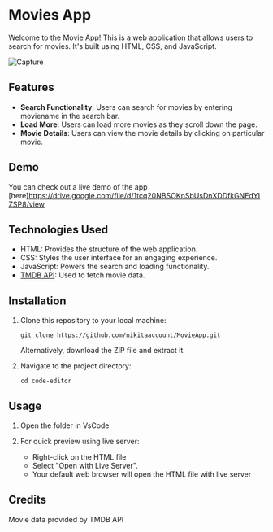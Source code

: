 # Movies App

Welcome to the Movie App! This is a web application that allows users to search for movies. It's built using HTML, CSS, and JavaScript.

![Capture](https://github.com/nikitaaccount/MovieApp/assets/84312277/029e2f48-48d9-45c7-b699-e4f96ec76a09)

## Features

- **Search Functionality**: Users can search for movies by entering moviename in the search bar.
- **Load More**: Users can load more movies as they scroll down the page.
- **Movie Details**: Users can view the movie details by clicking on particular movie.

## Demo

You can check out a live demo of the app [here]https://drive.google.com/file/d/1tcq20NBSOKnSbUsDnXDDfkGNEdYIZSP8/view

## Technologies Used

- HTML: Provides the structure of the web application.
- CSS:  Styles the user interface for an engaging experience.
- JavaScript:  Powers the search and loading functionality.
- [TMDB API]([http://www.omdbapi.com/](https://developer.themoviedb.org/reference/intro/getting-started)): Used to fetch movie data.

## Installation

1. Clone this repository to your local machine:

    ```
    git clone https://github.com/nikitaaccount/MovieApp.git
    ```

   Alternatively, download the ZIP file and extract it.

2. Navigate to the project directory:

    ```
    cd code-editor
    ```
    
## Usage

1. Open the folder in VsCode 

2.  For quick preview using live server:
    - Right-click on the HTML file
    - Select "Open with Live Server".
    - Your default web browser will open the HTML file with live server


## Credits
Movie data provided by TMDB API
